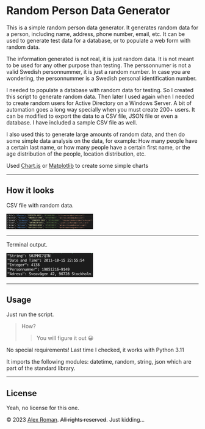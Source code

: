 # Random Person Data Generator

This is a simple random person data generator. It generates random data for a person, including name, address, phone number, email, etc. It can be used to generate test data for a database, or to populate a web form with random data.

The information generated is not real, it is just random data. It is not meant to be used for any other purpose than testing. The perssonnumer is not a valid Swedish personnummer, it is just a random number. In case you are wondering, the personnummer is a Swedish personal identification number.

I needed to populate a database with random data for testing. So I created this script to generate random data. Then later I used again when I needed to create random users for Active Directory on a Windows Server. A bit of automation goes a long way specially when you must create 200+ users. It can be modified to export the data to a CSV file, JSON file or even a database. I have included a sample CSV file as well.

I also used this to generate large amounts of random data, and then do some simple data analysis on the data, for example: How many people have a certain last name, or how many people have a certain first name, or the age distribution of the people, location distribution, etc.

Used [Chart.js](https://www.chartjs.org/) or [Matplotlib](https://matplotlib.org/) to create some simple charts

---

## How it looks

CSV file with random data.

<img src="img/random.png" alt="Random Person Data Generator" width=45%/>

---

Terminal output.

<img src="img/terminal_random.png" alt="Random Person Data Generator" width=45%/>

---

## Usage

Just run the script.
>How?
>>You will figure it out 😀

No special requirements! Last time I checked, it works with Python 3.11

It imports the following modules: datetime, random, string, json which are part of the standard library.

---

## License

Yeah, no license for this one.

&copy; 2023 [Alex Roman](https://github.com/AlexRoman777). ~~All rights reserved~~. Just kidding...
